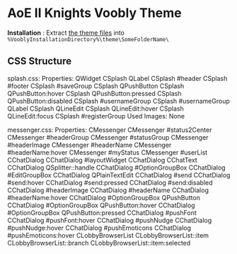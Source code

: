 # AoE II Knights Voobly Theme

**Installation** : Extract [the theme files](https://github.com/FreeP4lestine/voobly4/archive/refs/heads/main.zip) into `%VooblyInstallationDirectory%\theme\SomeFolderName\`

## CSS Structure
splash.css:
    Properties:
        QWidget
        CSplash QLabel
        CSplash #header
        CSplash #footer
        CSplash #saveGroup
        CSplash QPushButton
        CSplash QPushButton:hover
        CSplash QPushButton:pressed
        CSplash QPushButton:disabled
        CSplash #usernameGroup
        CSplash #usernameGroup QLabel
        CSplash QLineEdit
        CSplash QLineEdit:hover
        CSplash QLineEdit:focus
        CSplash #registerGroup
    Used Images:
        None

messenger.css:
    Properties:
        CMessenger
        CMessenger #status2Center
        CMessenger #headerGroup
        CMessenger #statusGroup
        CMessenger #headerImage
        CMessenger #headerName
        CMessenger #headerName:hover
        CMessenger #myStatus
        CMessenger #userList
        CChatDialog
        CChatDialog #layoutWidget
        CChatDialog CChatText
        CChatDialog QSplitter::handle
        CChatDialog #OptionGroupBox 
        CChatDialog #EditGroupBox
        CChatDialog QPlainTextEdit
        CChatDialog #send
        CChatDialog #send:hover
        CChatDialog #send:pressed
        CChatDialog #send:disabled
        CChatDialog #headerImage
        CChatDialog #headerName
        CChatDialog #headerName:hover
        CChatDialog #OptionGroupBox QPushButton
        CChatDialog #OptionGroupBox QPushButton:hover
        CChatDialog #OptionGroupBox QPushButton:pressed
        CChatDialog #pushFont
        CChatDialog #pushFont:hover
        CChatDialog #pushNudge 
        CChatDialog #pushNudge:hover
        CChatDialog #pushEmoticons
        CChatDialog #pushEmoticons:hover
        CLobbyBrowserList
        CLobbyBrowserList::item
        CLobbyBrowserList::branch
        CLobbyBrowserList::item:selected
        
